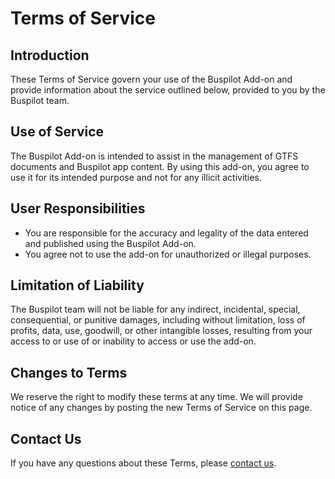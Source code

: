 # Terms of Service

## Introduction

These Terms of Service govern your use of the Buspilot Add-on and provide information about the service outlined below, provided to you by the Buspilot team.

## Use of Service

The Buspilot Add-on is intended to assist in the management of GTFS documents and Buspilot app content. By using this add-on, you agree to use it for its intended purpose and not for any illicit activities.

## User Responsibilities

* You are responsible for the accuracy and legality of the data entered and published using the Buspilot Add-on.
* You agree not to use the add-on for unauthorized or illegal purposes.

## Limitation of Liability

The Buspilot team will not be liable for any indirect, incidental, special, consequential, or punitive damages, including without limitation, loss of profits, data, use, goodwill, or other intangible losses, resulting from your access to or use of or inability to access or use the add-on.

## Changes to Terms

We reserve the right to modify these terms at any time. We will provide notice of any changes by posting the new Terms of Service on this page.

## Contact Us

If you have any questions about these Terms, please [contact us](support@georepublic.de).
